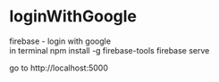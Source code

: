 # loginWithGoogle

firebase - login with google <br>
in terminal
npm install -g firebase-tools
firebase serve

go to http://localhost:5000

